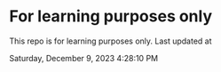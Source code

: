 # For learning purposes only
This repo is for learning purposes only.
Last updated at

Saturday, December 9, 2023 4:28:10 PM

